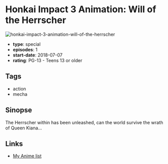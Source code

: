 # Honkai Impact 3 Animation: Will of the Herrscher

![honkai-impact-3-animation-will-of-the-herrscher](https://cdn.myanimelist.net/images/anime/1065/108636.jpg)

-   **type**: special
-   **episodes**: 1
-   **start-date**: 2018-07-07
-   **rating**: PG-13 - Teens 13 or older

## Tags

-   action
-   mecha

## Sinopse

The Herrscher within has been unleashed, can the world survive the wrath of Queen Kiana...

## Links

-   [My Anime list](https://myanimelist.net/anime/41125/Honkai_Impact_3_Animation__Will_of_the_Herrscher)
